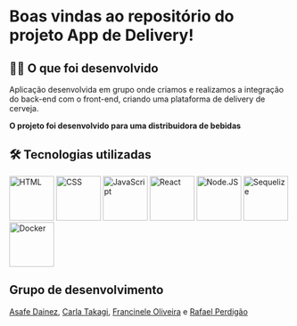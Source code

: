 # Boas vindas ao repositório do projeto App de Delivery!

## 👨‍💻 O que foi desenvolvido

Aplicação desenvolvida em grupo onde criamos e realizamos a integração do back-end com o front-end, criando uma plataforma de delivery de cerveja.

**O projeto foi desenvolvido para uma distribuidora de bebidas**

## 🛠 Tecnologias utilizadas

<img title="HTML" alt="HTML" height="80" width="80" src="https://cdn.jsdelivr.net/gh/devicons/devicon/icons/html5/html5-original.svg" /> <img title="CSS" alt="CSS" height="80" width="80" src="https://cdn.jsdelivr.net/gh/devicons/devicon/icons/css3/css3-original.svg" /> <img title="JavaScript" alt="JavaScript" height="80" width="80" src="https://cdn.jsdelivr.net/gh/devicons/devicon/icons/javascript/javascript-original.svg" /> <img title="React" alt="React" height="80" width="80" src="https://cdn.jsdelivr.net/gh/devicons/devicon/icons/react/react-original.svg" /> <img title="Node.JS" alt="Node.JS" height="80" width="80" src="https://cdn.jsdelivr.net/gh/devicons/devicon/icons/nodejs/nodejs-original.svg" /> <img title="Sequelize" alt="Sequelize" height="80" width="80" src="https://cdn.jsdelivr.net/gh/devicons/devicon/icons/sequelize/sequelize-original.svg" /> <img title="Docker" alt="Docker" height="80" width="80" src="https://cdn.jsdelivr.net/gh/devicons/devicon/icons/docker/docker-original.svg" />

## Grupo de desenvolvimento

[Asafe Dainez](https://github.com/asafedainez), [Carla Takagi](https://github.com/carlatakagi), [Francinele Oliveira](https://github.com/Fran-C-Oliveira) e [Rafael Perdigão](https://github.com/rafaelPermec)
